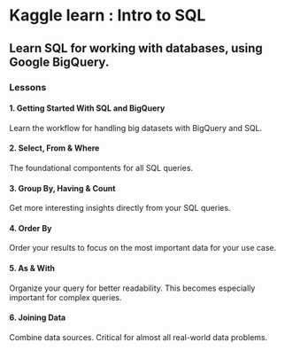 # **Kaggle learn : Intro to SQL**
## Learn SQL for working with databases, using Google BigQuery.

### Lessons

#### 1. Getting Started With SQL and BigQuery
   Learn the workflow for handling big datasets with BigQuery and SQL.
   
#### 2. Select, From & Where
   The foundational compontents for all SQL queries.
   
#### 3. Group By, Having & Count
   Get more interesting insights directly from your SQL queries.

#### 4. Order By
   Order your results to focus on the most important data for your use case.
  
#### 5. As & With
   Organize your query for better readability. This becomes especially important for complex queries.

#### 6. Joining Data
   Combine data sources. Critical for almost all real-world data problems.




